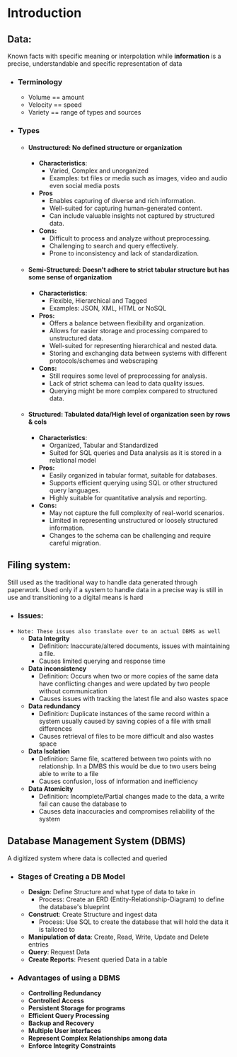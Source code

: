 # Introduction

## Data:

Known facts with specific meaning or interpolation while **information** is a precise, understandable and specific representation of data
- ### Terminology
	- Volume == amount
	- Velocity == speed
	- Variety == range of types and sources
- ### Types
	- #### **Unstructured**: No defined structure or organization
		- **Characteristics**:
			- Varied, Complex and unorganized
			- Examples: txt files or media such as images, video and audio even social media posts
		- **Pros**
			- Enables capturing of diverse and rich information.
			- Well-suited for capturing human-generated content.
			- Can include valuable insights not captured by structured data.
		- **Cons:**
			- Difficult to process and analyze without preprocessing.
			- Challenging to search and query effectively.
			- Prone to inconsistency and lack of standardization.
	- #### **Semi-Structured**: Doesn't adhere to strict tabular structure but has some sense of organization
		- **Characteristics**:
			- Flexible, Hierarchical and Tagged
			- Examples: JSON, XML, HTML or NoSQL
		- **Pros:**
			- Offers a balance between flexibility and organization.
			- Allows for easier storage and processing compared to unstructured data.
			- Well-suited for representing hierarchical and nested data.
			- Storing and exchanging data between systems with different protocols/schemes and webscraping
		- **Cons:**
			- Still requires some level of preprocessing for analysis.
			- Lack of strict schema can lead to data quality issues.
			- Querying might be more complex compared to structured data.
	- #### **Structured**: Tabulated data/High level of organization seen by rows & cols
		- **Characteristics**:
			- Organized, Tabular and Standardized
			- Suited for SQL queries and Data analysis as it is stored in a relational model
		- **Pros:**
			- Easily organized in tabular format, suitable for databases.
			- Supports efficient querying using SQL or other structured query languages.
			- Highly suitable for quantitative analysis and reporting.
		- **Cons:**
			- May not capture the full complexity of real-world scenarios.
			- Limited in representing unstructured or loosely structured information.
			- Changes to the schema can be challenging and require careful migration.

## Filing system:

Still used as the traditional way to handle data generated through paperwork. Used only if a system to handle data in a precise way is still in use and transitioning to a digital means is hard
- ### Issues:
- `Note: These issues also translate over to an actual DBMS as well`
	- **Data Integrity**
		- Definition: Inaccurate/altered documents, issues with maintaining a file.
		- Causes limited querying and response time
	- **Data inconsistency**
		- Definition: Occurs when two or more copies of the same data have conflicting changes and were updated by two people without communication
		- Causes issues with tracking the latest file and also wastes space
	- **Data redundancy**
		- Definition: Duplicate instances of the same record within a system usually caused by saving copies of a file with small differences
		- Causes retrieval of files to be more difficult and also wastes space
	- **Data Isolation**
		- Definition: Same file, scattered between two points with no relationship. In a DMBS this would be due to two users being able to write to a file
		- Causes confusion, loss of information and inefficiency
	- **Data Atomicity**
		- Definition: Incomplete/Partial changes made to the data, a write fail can cause the database to
		- Causes data inaccuracies and compromises reliability of the system

## Database Management System (DBMS)

A digitized system where data is collected and queried
- ### Stages of Creating a DB Model
	- **Design**: Define Structure and what type of data to take in
		- Process: Create an ERD (Entity-Relationship-Diagram) to define the database's blueprint
	- **Construct**: Create Structure and ingest data
		- Process: Use SQL to create the database that will hold the data it is tailored to
	- **Manipulation of data**: Create, Read, Write, Update and Delete entries
	- **Query**: Request Data
	- **Create Reports**: Present queried Data in a table
- ### Advantages of using a DBMS
	- **Controlling Redundancy**
	- **Controlled Access**
	- **Persistent Storage for programs**
	- **Efficient Query Processing**
	- **Backup and Recovery**
	- **Multiple User interfaces**
	- **Represent Complex Relationships among data**
	- **Enforce Integrity Constraints**



<!--
Review Questions:
1) Define the following terms
- Data: Information in its raw and unorganized form, typically consisting of facts, figures, or statistics.
- Database: A structured collection of data that is organized, stored, and managed for efficient retrieval and manipulation.
- DBMS (Database Management System): Software that provides an interface for users and applications to interact with databases, managing tasks like data storage, retrieval, and security.
- Database Catalog: A repository within a DBMS that stores metadata, which includes information about the structure, organization, and relationships within the database.
- Program-Data Independence: The ability to modify programs without affecting the structure or organization of the data they use.
- User View: A subset of the database that a specific user or application is authorized to access, showing only the relevant data.
- DBA (Database Administrator): A professional responsible for managing and maintaining the database, ensuring its availability, security, performance, and integrity.
- End User: The individuals or entities who interact directly with the database to perform specific tasks or obtain information.
- Canned Transaction: A pre-defined sequence of operations or transactions that are packaged together for execution, often used for routine tasks.
- Deductive Database System: A type of database system that incorporates logic-based reasoning and supports deductive queries.
- Persistent Object: An object in object-oriented programming that retains its state even after the program has terminated.
- Meta-data: Data that describes other data, providing information about the structure, attributes, and relationships of the data.
- Transaction-Processing Application: Software applications designed to handle transactions, which are discrete units of work, often involving the modification of data in a database.

1) What four main types of actions involve databases? Briefly discuss each.
	- Data Definition
	- Data Manipulation
	- Data Retrieval
	- Data administration
2) Discuss the main characteristics of the database approach and how it differs from traditional file systems.
	- The database approach offers several advantages over traditional file systems, including data integrity, data sharing, reduced data redundancy, improved data security, and centralized data management. Unlike file systems, databases use a structured and organized approach to data storage, allowing for efficient querying and manipulation.
3) What are the responsibilities of the DBA and the database designers?
	- DBA Responsibilities: DBAs are responsible for database design, security, performance tuning, backup and recovery, user management, and ensuring data integrity and availability.
	- Database Designers: They design the database schema, define relationships between tables, choose appropriate data types, and ensure efficient data storage and retrieval.
4) What are the different types of database end users? Discuss the main activities of each.
	- Casual End Users: Occasionally access the database to retrieve specific information.
	- Naive End Users: Interact with the database through predefined forms and canned transactions.
	- Sophisticated End Users: Formulate ad hoc queries and generate reports.
	- Stand-Alone Users: Maintain personal databases using desktop tools.
5) Discuss the capabilities that should be provided by a DBMS.
	- Data Storage and Retrieval: Efficiently store and retrieve large volumes of data.
	- Data Security: Implement user authentication, authorization, and data encryption.
	- Data Integrity: Enforce data integrity constraints to ensure accurate and consistent data.
	- Concurrency Control: Manage simultaneous access to the database by multiple users.
	- Data Backup and Recovery: Provide mechanisms for data backup and disaster recovery.
	- Query Language: Offer a language (e.g., SQL) for users to interact with the database.
	- Transaction Management: Handle atomicity, consistency, isolation, and durability (ACID properties) of transactions.
6) Discuss the differences between database systems and information retrieval systems.
	- Purpose: Database systems manage structured data with relationships, while information retrieval systems focus on searching and retrieving unstructured or semi-structured data.
	- Data Organization: Databases use a structured schema, while information retrieval systems may use indexing and ranking for unstructured data.
	- Query Complexity: Database systems support complex queries with relationships, while retrieval systems often rely on keyword-based searches.
	- Data Consistency: Databases ensure data consistency and integrity, while retrieval systems may prioritize search speed over data accuracy.
-->
